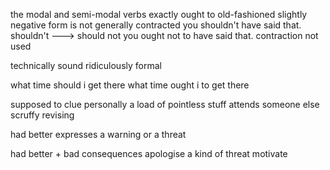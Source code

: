 the modal and semi-modal verbs
exactly
ought to
old-fashioned
slightly
negative form is not generally contracted
you shouldn't have said that.
       shouldn't ---> should not
you ought not to have said that.
       contraction not used

technically
sound ridiculously formal

what time should i get there
what time ought i to get there


supposed to
clue
personally
a load of pointless stuff
attends
someone else
scruffy
revising

had better
expresses a warning or a threat

had better + bad consequences
apologise
a kind of threat
motivate





